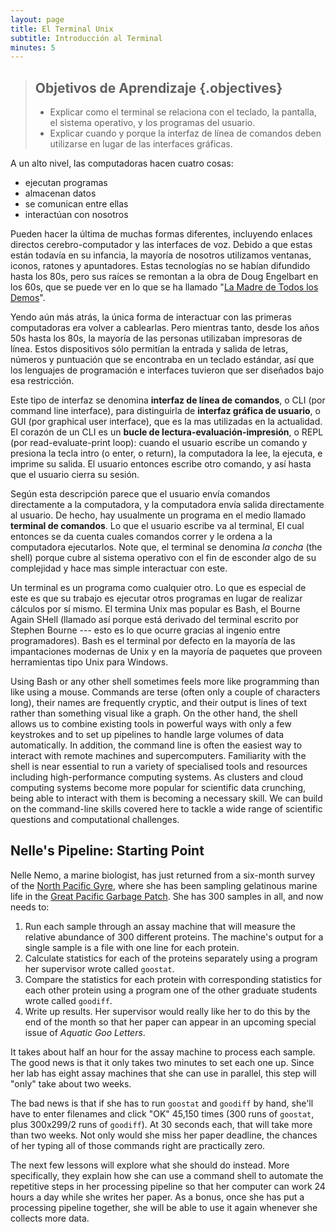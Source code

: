 ```yaml
---
layout: page
title: El Terminal Unix
subtitle: Introducción al Terminal
minutes: 5
---
```

> ## Objetivos de Aprendizaje {.objectives}
>
> *   Explicar como el terminal se relaciona con el teclado, la pantalla, el sistema operativo, y los programas del usuario.
> *   Explicar cuando y porque la interfaz de línea de comandos deben utilizarse en lugar de las interfaces gráficas.

A un alto nivel, las computadoras hacen cuatro cosas:

-   ejecutan programas
-   almacenan datos
-   se comunican entre ellas
-   interactúan con nosotros

Pueden hacer la última de muchas formas diferentes,
incluyendo enlaces directos cerebro-computador y las interfaces de voz.
Debido a que estas están todavía en su infancia,
la mayoría de nosotros utilizamos ventanas, iconos, ratones y apuntadores.
Estas tecnologías no se habían difundido hasta los 80s,
pero sus raíces se remontan a la obra de Doug Engelbart en los 60s,
que se puede ver en lo que se ha llamado
"[La Madre de Todos los Demos](http://www.youtube.com/watch?v=a11JDLBXtPQ)".

Yendo aún más atrás,
la única forma de interactuar con las primeras computadoras era volver a cablearlas.
Pero mientras tanto,
desde los años 50s hasta los 80s,
la mayoría de las personas utilizaban impresoras de línea.
Estos dispositivos sólo permitían la entrada y salida de letras, números y puntuación que se encontraba en un teclado estándar,
así que los lenguajes de programación e interfaces tuvieron que ser diseñados bajo esa restricción.

Este tipo de interfaz se denomina
**interfaz de línea de comandos**, o CLI (por command line interface),
para distinguirla de
**interfaz gráfica de usuario**, o GUI (por graphical user interface),
que es la mas utilizadas en la actualidad.
El corazón de un CLI es un **bucle de lectura-evaluación-impresión**, o REPL (por read-evaluate-print loop):
cuando el usuario escribe un comando y presiona la tecla intro (o enter, o return),
la computadora la lee,
la ejecuta,
e imprime su salida.
El usuario entonces escribe otro comando,
y así hasta que el usuario cierra su sesión.

Según esta descripción parece que el usuario envía comandos directamente a la computadora, 
y la computadora envía salida directamente al usuario.
De hecho,
hay usualmente un programa en el medio llamado
**terminal de comandos**.
Lo que el usuario escribe va al terminal,
El cual entonces se da cuenta cuales comandos correr y le ordena a la computadora ejecutarlos. Note que, el terminal se denomina *la concha* (the shell) porque cubre al sistema operativo con el fin de esconder algo de su complejidad y hace mas simple interactuar con este.

Un terminal es un programa como cualquier otro.
Lo que es especial de este es que su trabajo es ejecutar otros programas
en lugar de realizar cálculos por sí mismo.
El termina Unix mas popular es Bash,
el Bourne Again SHell
(llamado así porque está derivado del terminal escrito por Stephen Bourne --- esto
es lo que ocurre gracias al ingenio entre programadores).
Bash es el terminal por defecto en la mayoría de las impantaciones modernas de Unix
y en la mayoría de paquetes que proveen herramientas tipo Unix para Windows.

Using Bash or any other shell
sometimes feels more like programming than like using a mouse.
Commands are terse (often only a couple of characters long),
their names are frequently cryptic,
and their output is lines of text rather than something visual like a graph.
On the other hand,
the shell allows us to combine existing tools in powerful ways with only a few keystrokes
and to set up pipelines to handle large volumes of data automatically.
In addition, the command line is often the easiest way to interact with remote machines and supercomputers.
Familiarity with the shell is near essential to run a variety of specialised tools and resources including high-performance computing systems. As clusters and cloud computing systems become more popular for scientific data crunching,
being able to interact with them is becoming a necessary skill. We can build on the command-line skills covered here to tackle a wide range of scientific questions and computational challenges.

## Nelle's Pipeline: Starting Point

Nelle Nemo, a marine biologist,
has just returned from a six-month survey of the
[North Pacific Gyre](http://en.wikipedia.org/wiki/North_Pacific_Gyre),
where she has been sampling gelatinous marine life in the
[Great Pacific Garbage Patch](http://en.wikipedia.org/wiki/Great_Pacific_Garbage_Patch).
She has 300 samples in all, and now needs to:

1.  Run each sample through an assay machine
    that will measure the relative abundance of 300 different proteins.
    The machine's output for a single sample is
    a file with one line for each protein.
2.  Calculate statistics for each of the proteins separately
    using a program her supervisor wrote called `goostat`.
3.  Compare the statistics for each protein
    with corresponding statistics for each other protein
    using a program one of the other graduate students wrote called `goodiff`.
4.  Write up results.
    Her supervisor would really like her to do this by the end of the month
    so that her paper can appear in an upcoming special issue of *Aquatic Goo Letters*.

It takes about half an hour for the assay machine to process each sample.
The good news is that
it only takes two minutes to set each one up.
Since her lab has eight assay machines that she can use in parallel,
this step will "only" take about two weeks.

The bad news is that if she has to run `goostat` and `goodiff` by hand,
she'll have to enter filenames and click "OK" 45,150 times
(300 runs of `goostat`, plus 300x299/2 runs of `goodiff`).
At 30 seconds each,
that will take more than two weeks.
Not only would she miss her paper deadline,
the chances of her typing all of those commands right are practically zero.

The next few lessons will explore what she should do instead.
More specifically,
they explain how she can use a command shell
to automate the repetitive steps in her processing pipeline
so that her computer can work 24 hours a day while she writes her paper.
As a bonus,
once she has put a processing pipeline together,
she will be able to use it again whenever she collects more data.

